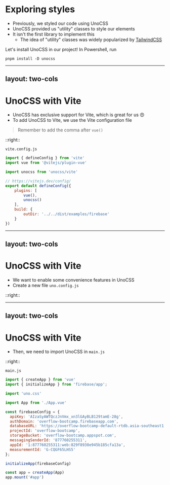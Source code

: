 # Exploring styles

* Previously, we styled our code using UnoCSS
* UnoCSS provided us "utility" classes to style our elements
* It isn't the first library to implement this
  * The idea of "utility" classes was widely popularized by [TailwindCSS](https://tailwindcss.com)

Let's install UnoCSS in our project! In Powershell, run

```shell
pnpm install -D unocss
```

---
layout: two-cols
---

# UnoCSS with Vite

* UnoCSS has exclusive support for Vite, which is great for us 😍
* To add UnoCSS to Vite, we use the Vite configuration file

> Remember to add the comma after `vue()`

::right::

`vite.config.js`
```javascript {all|4|10|all}
import { defineConfig } from 'vite'
import vue from '@vitejs/plugin-vue'

import unocss from 'unocss/vite'

// https://vitejs.dev/config/
export default defineConfig({
    plugins: [
        vue(), 
        unocss()
    ],
    build: {
        outDir: '../../dist/examples/firebase'
    }
})
```

---
layout: two-cols
---

# UnoCSS with Vite

* We want to enable some convenience features in UnoCSS
* Create a new file `uno.config.js`

::right::

---
layout: two-cols
---

# UnoCSS with Vite

* Then, we need to import UnoCSS in `main.js`

::right::

`main.js`
```javascript {all|4}
import { createApp } from 'vue'
import { initializeApp } from 'firebase/app';

import 'uno.css'

import App from './App.vue'

const firebaseConfig = {
  apiKey: 'AIzaSyAWTQczJnVmx_xn3lGAyBLB129tamE-28g',
  authDomain: 'overflow-bootcamp.firebaseapp.com',
  databaseURL: 'https://overflow-bootcamp-default-rtdb.asia-southeast1.firebasedatabase.app',
  projectId: 'overflow-bootcamp',
  storageBucket: 'overflow-bootcamp.appspot.com',
  messagingSenderId: '877760255311',
  appId: '1:877760255311:web:829f8938e945b185cfa13a',
  measurementId: 'G-CQGF65LHS5'
};

initializeApp(firebaseConfig)

const app = createApp(App)
app.mount('#app')
```

